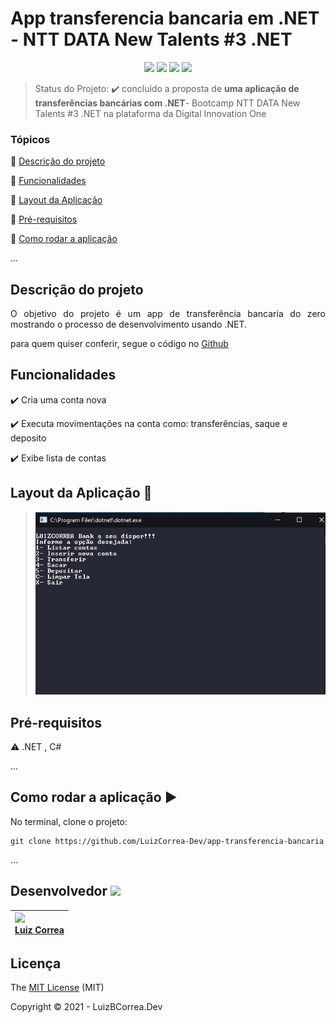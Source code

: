 <h1>App transferencia bancaria em .NET - NTT DATA New Talents #3 .NET</h1> 

<p align="center">
  <img src='https://img.shields.io/static/v1?label=C Sharp&message=language&color=blue&style=for-the-badge&logo=C-Sharp'/>  
  <img src='https://img.shields.io/static/v1?label=.NET&message=language&color=blue&style=for-the-badge&logo=.NET'/>  
  <img src="http://img.shields.io/static/v1?label=License&message=MIT&color=yellow&style=for-the-badge"/>
   <img src="http://img.shields.io/static/v1?label=STATUS&message=DESAFIO%20CONCLUIDO&color=green&style=for-the-badge"/>
   </p>




> Status do Projeto: :heavy_check_mark: concluído a proposta de **uma aplicação de transferências bancárias com .NET**- Bootcamp NTT DATA New Talents #3 .NET na plataforma da Digital Innovation One

### Tópicos

:small_blue_diamond: [Descrição do projeto](#descrição-do-projeto)

:small_blue_diamond: [Funcionalidades](#funcionalidades)

:small_blue_diamond: [Layout da Aplicação](#funcionalidades)

:small_blue_diamond: [Pré-requisitos](#pré-requisitos)

:small_blue_diamond: [Como rodar a aplicação](#como-rodar-a-aplicação-arrow_forward)

... 



## Descrição do projeto 

<p align="justify">
  O objetivo do projeto é um app de transferência bancaria do zero mostrando o processo de desenvolvimento usando .NET.
</p>

para quem quiser conferir, segue o código no [Github](https://github.com/LuizCorrea-Dev/app-transferencia-bancaria)



## Funcionalidades

:heavy_check_mark: Cria uma conta nova 

:heavy_check_mark: Executa movimentações na conta como: transferências, saque e deposito

:heavy_check_mark: Exibe lista de contas



## Layout da Aplicação :dash:

> ![](https://github.com/LuizCorrea-Dev/app-transferencia-bancaria/blob/main/screencapture.png?raw=true)



## Pré-requisitos

:warning: .NET , C#

...

## Como rodar a aplicação :arrow_forward:

No terminal, clone o projeto: 

```
git clone https://github.com/LuizCorrea-Dev/app-transferencia-bancaria
```

... 

## Desenvolvedor <img src="https://octocat-generator-assets.githubusercontent.com/my-octocat-1625603696239.png" width=115>



| <img src="https://avatars.githubusercontent.com/u/63646335?v=4" width=115><br>[Luiz Correa](https://github.com/LuizCorrea-Dev) |
| :----------------------------------------------------------- |





## Licença

The [MIT License]() (MIT)

Copyright :copyright: 2021 - LuizBCorrea.Dev
